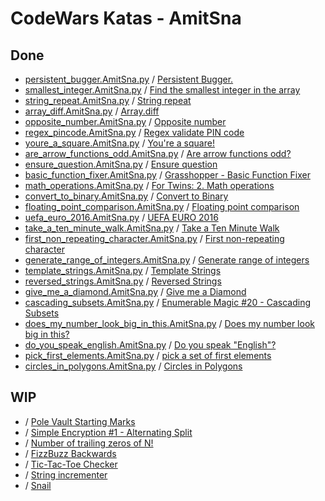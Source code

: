 # CodeWars Katas - AmitSna

## Done
- [persistent_bugger.AmitSna.py](https://github.com/JaviCeRodriguez/py-study-group/blob/main/ejercicios/CodeWars/AmitSna/persistent_bugger.AmitSna.py) / [Persistent Bugger.](https://www.codewars.com/kata/55bf01e5a717a0d57e0000ec)
- [smallest_integer.AmitSna.py](https://github.com/JaviCeRodriguez/py-study-group/blob/main/ejercicios/CodeWars/AmitSna/smallest_integer.AmitSna.py) / [Find the smallest integer in the array](https://www.codewars.com/kata/55a2d7ebe362935a210000b2)
- [string_repeat.AmitSna.py](https://github.com/JaviCeRodriguez/py-study-group/blob/main/ejercicios/CodeWars/AmitSna/string_repeat.AmitSna.py) / [String repeat](https://www.codewars.com/kata/57a0e5c372292dd76d000d7e)
- [array_diff.AmitSna.py](https://github.com/JaviCeRodriguez/py-study-group/blob/main/ejercicios/CodeWars/AmitSna/array_diff.AmitSna.py) / [Array.diff](https://www.codewars.com/kata/523f5d21c841566fde000009)
- [opposite_number.AmitSna.py](https://github.com/JaviCeRodriguez/py-study-group/blob/main/ejercicios/CodeWars/AmitSna/opposite_number.AmitSna.py) / [Opposite number](https://www.codewars.com/kata/56dec885c54a926dcd001095)
- [regex_pincode.AmitSna.py](https://github.com/JaviCeRodriguez/py-study-group/blob/main/ejercicios/CodeWars/AmitSna/regex_pincode.AmitSna.py) / [Regex validate PIN code](https://www.codewars.com/kata/55f8a9c06c018a0d6e000132)
- [youre_a_square.AmitSna.py](https://github.com/JaviCeRodriguez/py-study-group/blob/main/ejercicios/CodeWars/AmitSna/youre_a_square.AmitSna.py) / [You're a square!](https://www.codewars.com/kata/54c27a33fb7da0db0100040e)
- [are_arrow_functions_odd.AmitSna.py](https://github.com/JaviCeRodriguez/py-study-group/blob/main/ejercicios/CodeWars/AmitSna/are_arrow_functions_odd.AmitSna.py) / [Are arrow functions odd?](https://www.codewars.com/kata/559f80b87fa8512e3e0000f5)
- [ensure_question.AmitSna.py](https://github.com/JaviCeRodriguez/py-study-group/blob/main/ejercicios/CodeWars/AmitSna/ensure_question.AmitSna.py) / [Ensure question](https://www.codewars.com/kata/5866fc43395d9138a7000006)
- [basic_function_fixer.AmitSna.py](https://github.com/JaviCeRodriguez/py-study-group/blob/main/ejercicios/CodeWars/AmitSna/basic_function_fixer.AmitSna.py) / [Grasshopper - Basic Function Fixer](https://www.codewars.com/kata/56200d610758762fb0000002)
- [math_operations.AmitSna.py](https://github.com/JaviCeRodriguez/py-study-group/blob/main/ejercicios/CodeWars/AmitSna/math_operations.AmitSna.py) / [For Twins: 2. Math operations](https://www.codewars.com/kata/59c287b16bddd291c700009a)
- [convert_to_binary.AmitSna.py](https://github.com/JaviCeRodriguez/py-study-group/blob/main/ejercicios/CodeWars/AmitSna/convert_to_binary.AmitSna.py) / [Convert to Binary](https://www.codewars.com/kata/59fca81a5712f9fa4700159a)
- [floating_point_comparison.AmitSna.py](https://github.com/JaviCeRodriguez/py-study-group/blob/main/ejercicios/CodeWars/AmitSna/floating_point_comparison.AmitSna.py) / [Floating point comparison](https://www.codewars.com/kata/5f9f43328a6bff002fa29eb8)
- [uefa_euro_2016.AmitSna.py](https://github.com/JaviCeRodriguez/py-study-group/blob/main/ejercicios/CodeWars/AmitSna/uefa_euro_2016.AmitSna.py) / [UEFA EURO 2016](https://www.codewars.com/kata/57613fb1033d766171000d60)
- [take_a_ten_minute_walk.AmitSna.py](https://github.com/JaviCeRodriguez/py-study-group/blob/main/ejercicios/CodeWars/AmitSna/take_a_ten_minute_walk.AmitSna.py) / [Take a Ten Minute Walk](https://www.codewars.com/kata/54da539698b8a2ad76000228)
- [first_non_repeating_character.AmitSna.py](https://github.com/JaviCeRodriguez/py-study-group/blob/main/ejercicios/CodeWars/AmitSna/first_non_repeating_character.AmitSna.py) / [First non-repeating character](https://www.codewars.com/kata/52bc74d4ac05d0945d00054e)
- [generate_range_of_integers.AmitSna.py](https://github.com/JaviCeRodriguez/py-study-group/blob/main/ejercicios/CodeWars/AmitSna/generate_range_of_integers.AmitSna.py) / [Generate range of integers](https://www.codewars.com/kata/55eca815d0d20962e1000106)
- [template_strings.AmitSna.py](https://github.com/JaviCeRodriguez/py-study-group/blob/main/ejercicios/CodeWars/AmitSna/template_strings.AmitSna.py) / [Template Strings](https://www.codewars.com/kata/55a14f75ceda999ced000048)
- [reversed_strings.AmitSna.py](https://github.com/JaviCeRodriguez/py-study-group/blob/main/ejercicios/CodeWars/AmitSna/reversed_strings.AmitSna.py) / [Reversed Strings](https://www.codewars.com/kata/5168bb5dfe9a00b126000018)
- [give_me_a_diamond.AmitSna.py](https://github.com/JaviCeRodriguez/py-study-group/blob/main/ejercicios/CodeWars/AmitSna/give_me_a_diamond.AmitSna.py) / [Give me a Diamond](https://www.codewars.com/kata/5503013e34137eeeaa001648)
- [cascading_subsets.AmitSna.py](https://github.com/JaviCeRodriguez/py-study-group/blob/main/ejercicios/CodeWars/AmitSna/cascading_subsets.AmitSna.py) / [Enumerable Magic #20 - Cascading Subsets](https://www.codewars.com/kata/545af3d185166a3dec001190)
- [does_my_number_look_big_in_this.AmitSna.py](https://github.com/JaviCeRodriguez/py-study-group/blob/main/ejercicios/CodeWars/AmitSna/does_my_number_look_big_in_this.AmitSna.py) / [Does my number look big in this?](https://www.codewars.com/kata/5287e858c6b5a9678200083c)
- [do_you_speak_english.AmitSna.py](https://github.com/JaviCeRodriguez/py-study-group/blob/main/ejercicios/CodeWars/AmitSna/do_you_speak_english.AmitSna.py) / [Do you speak "English"?](https://www.codewars.com/kata/58dbdccee5ee8fa2f9000058)
- [pick_first_elements.AmitSna.py](https://github.com/JaviCeRodriguez/py-study-group/blob/main/ejercicios/CodeWars/AmitSna/pick_first_elements.AmitSna.py) / [pick a set of first elements](https://www.codewars.com/kata/572b77262bedd351e9000076)
- [circles_in_polygons.AmitSna.py](https://github.com/hifrontendcafe/py-study-group/blob/main/ejercicios/CodeWars/AmitSna/circles_in_polygons.AmitSna.py) / [Circles in Polygons](https://www.codewars.com/kata/5a026a9cffe75fbace00007f)

## WIP
- / [Pole Vault Starting Marks](https://www.codewars.com/kata/5786f8404c4709148f0006bf)
- / [Simple Encryption #1 - Alternating Split](https://www.codewars.com/kata/57814d79a56c88e3e0000786)
- / [Number of trailing zeros of N!](https://www.codewars.com/kata/52f787eb172a8b4ae1000a34)
- / [FizzBuzz Backwards](https://www.codewars.com/kata/59ad13d5589d2a1d84000020)
- / [Tic-Tac-Toe Checker](https://www.codewars.com/kata/525caa5c1bf619d28c000335)
- / [String incrementer](https://www.codewars.com/kata/54a91a4883a7de5d7800009c)
- / [Snail](https://www.codewars.com/kata/521c2db8ddc89b9b7a0000c1)
